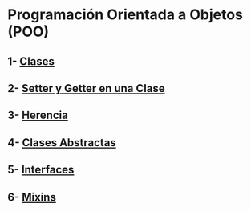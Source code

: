 # **Programación Orientada a Objetos (POO)**

## 1- [**Clases**](https://github.com/PercyTomicha/poo/tree/main/1-%20Clases)
## 2- [**Setter y Getter en una Clase**](https://github.com/PercyTomicha/poo/tree/main/2-%20Setter%20y%20Getter%20en%20una%20Clase)
## 3- [**Herencia**](https://github.com/PercyTomicha/poo/tree/main/3-%20Herencia)
## 4- [**Clases Abstractas**](https://github.com/PercyTomicha/poo/tree/main/4-%20Clases%20Abstractas)
## 5- [**Interfaces**](https://github.com/PercyTomicha/poo/tree/main/5-%20Interfaces)
## 6- [**Mixins**](https://github.com/PercyTomicha/poo/tree/main/6-%20Mixins)